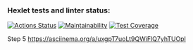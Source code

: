 ### Hexlet tests and linter status:
[![Actions Status](https://github.com/dmanufriev/java-project-71/actions/workflows/hexlet-check.yml/badge.svg)](https://github.com/dmanufriev/java-project-71/actions)
[![Maintainability](https://api.codeclimate.com/v1/badges/79f6c13e430ae4765ed4/maintainability)](https://codeclimate.com/github/dmanufriev/java-project-71/maintainability)
[![Test Coverage](https://api.codeclimate.com/v1/badges/79f6c13e430ae4765ed4/test_coverage)](https://codeclimate.com/github/dmanufriev/java-project-71/test_coverage)

Step 5		https://asciinema.org/a/uxgpT7uoLt9QWiFlQ7yhTUOpl
